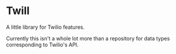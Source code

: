# Twill

A little library for Twilio features.

Currently this isn't a whole lot more than a repository for data types
corresponding to Twilio's API. 
